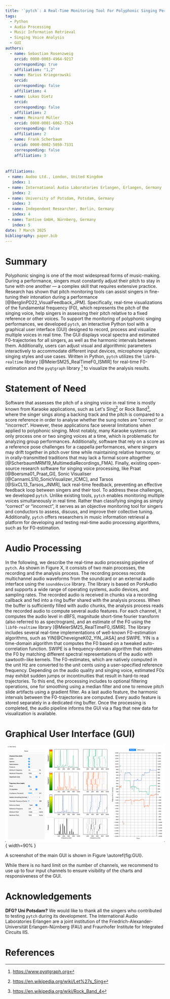 ```yaml
---
title: '`pytch`: A Real-Time Monitoring Tool For Polyphonic Singing Performances'
tags:
  - Python
  - Audio Processing
  - Music Information Retrieval
  - Singing Voice Analysis
  - GUI
authors:
  - name: Sebastian Rosenzweig
    orcid: 0000-0003-4964-9217
    corresponding: true
    affiliation: "1,2"
  - name: Marius Kriegerowski
    orcid:
    corresponding: false
    affiliation: 4
  - name: Lukas Dietz
    orcid:
    corresponding: false
    affiliation: 2
  - name: Meinard Müller
    orcid: 0000-0001-6062-7524
    corresponding: false
    affiliation: 2
  - name: Frank Scherbaum
    orcid: 0000-0002-5050-7331
    corresponding: false
    affiliation: 3


affiliations:
 - name: Audoo Ltd., London, United Kingdom
   index: 1
 - name: International Audio Laboratories Erlangen, Erlangen, Germany
   index: 2
 - name: University of Potsdam, Potsdam, Germany
   index: 3
 - name: Independent Researcher, Berlin, Germany
   index: 4
 - name: Tantive GmbH, Nürnberg, Germany
   index: 5
date: 7 March 2025
bibliography: paper.bib
---
```


# Summary
Polyphonic singing is one of the most widespread forms of music-making. During a performance, singers must constantly adjust their pitch to stay in tune with one another — a complex skill that requires extensive practice. Research has shown that pitch monitoring tools can assist singers in fine-tuning their intonation during a performance [@BerglinPD22_VisualFeedback_JPM]. Specifically, real-time visualizations of the fundamental frequency (F0), which represents the pitch of the singing voice, help singers in assessing their pitch relative to a fixed reference or other voices.
To support the monitoring of polyphonic singing performances, we developed `pytch`, an interactive Python tool with a graphical user interface (GUI) designed to record, process and visualize multiple voices in real time. The GUI displays vocal spectra and estimated F0-trajectories for all singers, as well as the harmonic intervals between them. Additionally, users can adjust visual and algorithmic parameters interactively to accommodate different input devices, microphone signals, singing styles and use cases. Written in Python, `pytch` utilizes the `libf0-realtime` library [@MeierSM25_RealTimeF0_ISMIR] for real-time F0-estimation and the `pyqtgraph` library [^1] to visualize the analysis results.

[^1]: <https://www.pyqtgraph.org>

# Statement of Need
Software that assesses the pitch of a singing voice in real time is mostly known from Karaoke applications, such as Let's Sing[^2] or Rock Band[^3], where the singer sings along a backing track and the pitch is compared to a score reference in order to analyse whether the sung notes are "correct" or "incorrect". However, these applications face several limitations when applied to polyphonic singing. Most notably, many Karaoke systems can only process one or two singing voices at a time, which is problematic for analyzing group performances. Additionally, software that rely on a score as a reference pose challenges for a cappella performances, where singers may drift together in pitch over time while maintaining relative harmony, or in orally-transmitted traditions that may lack a formal score altogether [@ScherbaumMRM19_MultimediaRecordings_FMA]. Finally, existing open-source research software for singing voice processing, like Praat [@Boersma01_Praat_GI], Sonic Visualiser [@CannamLS10_SonicVisualizer_ICMC], and Tarsos [@SixCL13_Tarsos_JNMR], lack real-time feedback, preventing an effective feedback loop between singers and their tool.
To address these challenges, we developed `pytch`. Unlike existing tools, `pytch` enables monitoring multiple voices simultaneously in real time. Rather than classifying singing as simply “correct” or “incorrect”, it serves as an objective monitoring tool for singers and conductors to assess, discuss, and improve their collective tuning. Additionally, `pytch` offers researchers in music information retrieval a platform for developing and testing real-time audio processing algorithms, such as for F0-estimation.

[^2]: <https://en.wikipedia.org/wiki/Let%27s_Sing>
[^3]: <https://en.wikipedia.org/wiki/Rock_Band_4>

# Audio Processing

In the following, we describe the real-time audio processing pipeline of `pytch`. As shown in Figure X, it consists of two main processes, the recording and the analysis process. The recording process records multichannel audio waveforms from the soundcard or an external audio interface using the `sounddevice` library. The library is based on PortAudio and supports a wide range of operating systems, audio devices, and sampling rates. The recorded audio is received in chunks via a recording callback and fed into a ring buffer shared with the analysis process. When the buffer is sufficiently filled with audio chunks, the analysis process reads the recorded audio to compute several audio features. For each channel, it computes the audio level in dBFS, magnitude short-time fourier transform (also referred to as spectrogram), and an estimate of the F0 using the `libf0-realtime` library [@MeierSM25_RealTimeF0_ISMIR]. The library includes several real-time implementations of well-known F0-estimation algorithms, such as YIN[@CheveigneK02_YIN_JASA] and SWIPE. YIN is a time-domain algorithm that computes the F0 based on a tweaked auto-correlation function. SWIPE is a frequency-domain algorithm that estimates the F0 by matching different spectral representations of the audio with sawtooth-like kernels. The F0-estimates, which are natively computed in the unit Hz are converted to the unit cents using a user-specified reference frequency. Depending on the audio quality and singing voice, estimated F0s may exhibit sudden jumps or incontinuities that result in hard-to read trajectories. To this end, the processing includes to optional filtering operations, one for smoothing using a median filter and one to remove pitch slide artifacts using a gradient filter. As a last audio feature, the harmonic intervals between the F0-trajectories are computed. Every audio feature is stored separately in a dedicated ring buffer. Once the processing is completed, the audio pipeline informs the GUI via a flag that new data for visualization is available.


# Graphical User Interface (GUI)
![`pytch` GUI.\label{fig:GUI}](../pictures/screenshot.png){ width=90% }

A screenshot of the main GUI is shown in Figure \autoref{fig:GUI}.

While there is no hard limit on the number of channels, we recommend to use up to four input channels to ensure visibility of the charts and responsiveness of the GUI.



# Acknowledgements
**DFG? Uni Potsdam?**
We would like to thank all the singers who contributed to testing `pytch` during its development. The International Audio Laboratories Erlangen are a joint institution of the Friedrich-Alexander-Universität Erlangen-Nürnberg (FAU) and Fraunhofer Institute for Integrated Circuits IIS.

# References
